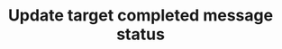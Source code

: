 ---
title: Update target completed message status
excerpt: ''
api:
  file: v3.json
  operationId: update-target-completed-message-status
deprecated: false
hidden: true
metadata:
  title: ''
  description: ''
  robots: index
next:
  description: ''
---